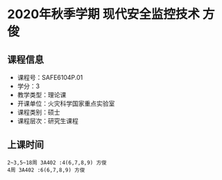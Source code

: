 # 2020年秋季学期 现代安全监控技术 方俊






## 课程信息

- 课程号：SAFE6104P.01
- 学分：3
- 教学类型：理论课
- 开课单位：火灾科学国家重点实验室
- 课程类别：硕士
- 课程层次：研究生课程

## 上课时间

```
2~3,5~18周 3A402 :4(6,7,8,9) 方俊
4周 3A402 :6(6,7,8,9) 方俊
```

